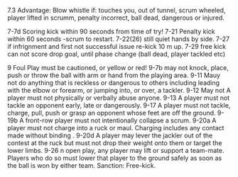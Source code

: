
7.3 Advantage: Blow whistle if: touches you, out of tunnel, scrum wheeled, player lifted in scrumm, penalty incorrect, ball dead, dangerous or injured.




7-7d Scoring kick within 90 seconds from time of try! 7-21 Penalty kick within 60 seconds -scrum to restart. 7-22(26) still quiet hands by side. 7-27 if infrignment and first not successful  issue re-kick 10 m up. 7-29 free kick can not score drop goal, until phase change (ball dead, player tackled etc)


9 Foul Play  must be cautioned, or yellow or red! 9-7b may not knock, place, push or throw the ball with arm or hand from the playing area. 9-11 Mauy not do anything that is reckless or dangerous to others including leading with the elbow or forearm, or jumping into, or over, a tackler. 9-12 May not A player must not physically or verbally abuse anyone. 9-13 A player must not tackle an opponent early, late or dangerously. 9-17 A player must not tackle, charge, pull, push or grasp an opponent whose feet are off the ground. 9-19b A front-row player must not intentionally collapse a scrum. 9-20a A player must not charge into a ruck or maul. Charging includes any contact made without binding . 9-20d A player may lever the jackler out of the contest at the ruck but must not drop their weight onto them or target the lower limbs. 9-26 n open play, any player may lift or support a team-mate. Players who do so must lower that player to the ground safely as soon as the ball is won by either team. Sanction: Free-kick.

